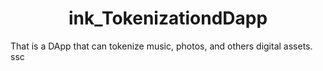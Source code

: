 <h1 align="center">ink_TokenizationdDapp</h1>
That is a DApp that can tokenize music, photos, and others digital assets.
ssc
